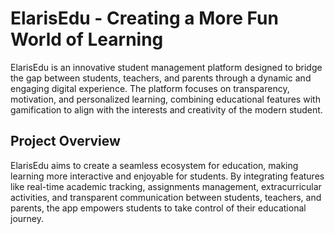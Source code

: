 # ElarisEdu - Creating a More Fun World of Learning

ElarisEdu is an innovative student management platform designed to bridge the gap between students, teachers, and parents through a dynamic and engaging digital experience. The platform focuses on transparency, motivation, and personalized learning, combining educational features with gamification to align with the interests and creativity of the modern student.

## Project Overview

ElarisEdu aims to create a seamless ecosystem for education, making learning more interactive and enjoyable for students. By integrating features like real-time academic tracking, assignments management, extracurricular activities, and transparent communication between students, teachers, and parents, the app empowers students to take control of their educational journey.